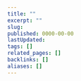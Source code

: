 ```yaml
---
title: ""
excerpt: ""
slug:
published: 0000-00-00
lastUpdated:
tags: []
related_pages: []
backlinks: []
aliases: []
---
```

